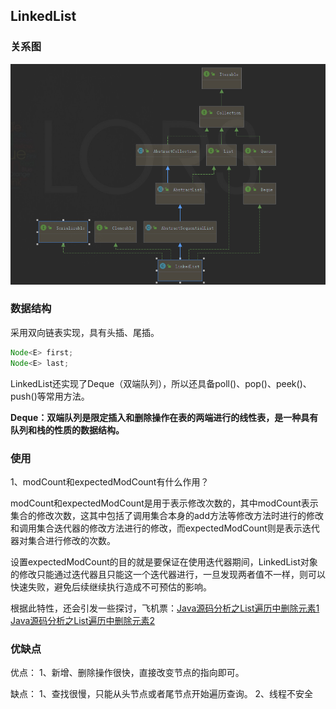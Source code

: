 ## LinkedList

### 关系图

![image-20200804154516181](LinkedList.assets/image-20200804154516181.png)

### 数据结构

采用双向链表实现，具有头插、尾插。

```java
Node<E> first;
Node<E> last;
```

LinkedList还实现了Deque（双端队列），所以还具备poll()、pop()、peek()、push()等常用方法。

**Deque：双端队列是限定插入和删除操作在表的两端进行的线性表，是一种具有队列和栈的性质的数据结构。**

### 使用

1、modCount和expectedModCount有什么作用？

modCount和expectedModCount是用于表示修改次数的，其中modCount表示集合的修改次数，这其中包括了调用集合本身的add方法等修改方法时进行的修改和调用集合迭代器的修改方法进行的修改，而expectedModCount则是表示迭代器对集合进行修改的次数。

设置expectedModCount的目的就是要保证在使用迭代器期间，LinkedList对象的修改只能通过迭代器且只能这一个迭代器进行，一旦发现两者值不一样，则可以快速失败，避免后续继续执行造成不可预估的影响。

根据此特性，还会引发一些探讨，飞机票：[Java源码分析之List遍历中删除元素1](https://github.com/ATSJP/note/blob/master/SourceAnalysis/jdk/Collection/Java源码分析之List遍历中删除元素.md) [Java源码分析之List遍历中删除元素2](Java源码分析之List遍历中删除元素.md)

### 优缺点

 优点：
 1、新增、删除操作很快，直接改变节点的指向即可。

 缺点：
 1、查找很慢，只能从头节点或者尾节点开始遍历查询。
 2、线程不安全













